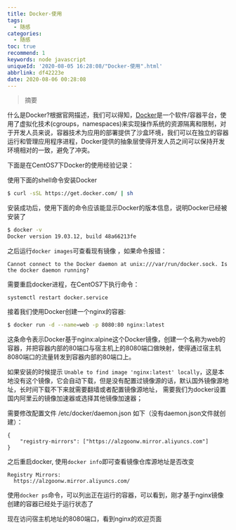 ```yaml
---
title: Docker-使用
tags:
  - 随感
categories:
  - 随感
toc: true
recommend: 1
keywords: node javascript
uniqueId: '2020-08-05 16:28:08/"Docker-使用".html'
abbrlink: df42223e
date: 2020-08-06 00:28:08
---
```


> 摘要
> 
> <!-- more -->


什么是Docker?根据官网描述，我们可以得知，[Docker](https://link.zhihu.com/?target=https%3A//www.docker.com/what-docker)是一个软件/容器平台，使用了虚拟化技术(cgroups，namespaces)来实现操作系统的资源隔离和限制，对于开发人员来说，容器技术为应用的部署提供了沙盒环境，我们可以在独立的容器运行和管理应用程序进程，Docker提供的抽象层使得开发人员之间可以保持开发环境相对的一致，避免了冲突。

下面是在CentOS7下Docker的使用经验记录：

使用下面的shell命令安装Docker

```bash
$ curl -sSL https://get.docker.com/ | sh
```

安装成功后，使用下面的命令应该能显示Docker的版本信息，说明Docker已经被安装了

```bash
$ docker -v
Docker version 19.03.12, build 48a66213fe
```

之后运行`docker images`可查看现有镜像 ，如果命令报错：  

`Cannot connect to the Docker daemon at unix:///var/run/docker.sock. Is the docker daemon running? `

需要重启docker进程，在CentOS7下执行命令：

```
systemctl restart docker.service
```

接着我们使用Docker创建一个nginx的容器:

```bash
$ docker run -d --name=web -p 8080:80 nginx:latest
```

这条命令表示Docker基于nginx:alpine这个Docker镜像，创建一个名称为web的容器，并把容器内部的80端口与宿主机上的8080端口做映射，使得通过宿主机8080端口的流量转发到容器内部的80端口上。 

如果安装的时候提示 `Unable to find image 'nginx:latest' locally`，这是本地没有这个镜像，它会自动下载，但是没有配置过镜像源的话，默认国外镜像源地址，长时间下载不下来就需要翻墙或者配置镜像源地址， 需要我们为docker设置国内阿里云的镜像加速器或选择其他镜像加速器；

 需要修改配置文件  /etc/docker/daemon.json  如下（没有daemon.json文件就创建）：

```shell
{ 
	"registry-mirrors": ["https://alzgoonw.mirror.aliyuncs.com"] 
}
```

之后重启docker, 使用`docker info`即可查看镜像仓库源地址是否改变 

```
Registry Mirrors:
  https://alzgoonw.mirror.aliyuncs.com/  
```

使用`docker ps`命令，可以列出正在运行的容器，可以看到，刚才基于nginx镜像创建的容器已经处于运行状态了

现在访问宿主机地址的8080端口，看到nginx的欢迎页面

